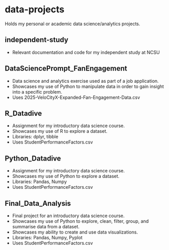 # data-projects
Holds my personal or academic data science/analytics projects.

## independent-study
- Relevant documentation and code for my independent study at NCSU

## DataSciencePrompt_FanEngagement
- Data science and analytics exercise used as part of a job application.
- Showcases my use of Python to manipulate data in order to gain insight into a specific problem.
- Uses 2025-VeloCityX-Expanded-Fan-Engagement-Data.csv 

## R_Datadive
- Assignment for my introductory data science course.
- Showcases my use of R to explore a dataset.
- Libraries: dplyr, tibble
- Uses StudentPerformanceFactors.csv
  
## Python_Datadive
- Assignment for my introductory data science course.
- Showcases my use of Python to explore a dataset.
- Libraries: Pandas, Numpy
- Uses StudentPerformanceFactors.csv

## Final_Data_Analysis
- Final project for an introductory data science course.
- Showcases my use of Python to explore, clean, filter, group, and summarise data from a dataset.
- Showcases my ability to create and use data visualizations.
- Libraries: Pandas, Numpy, Pyplot
- Uses StudentPerformanceFactors.csv
